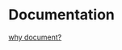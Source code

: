 # Documentation

[why document?](https://tom.preston-werner.com/2010/08/23/readme-driven-development.html)